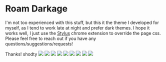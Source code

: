 # Roam Darkage

I'm not too experienced with this stuff, but this it the theme I developed for myself, as I tend to work late at night and prefer dark themes. I hope it works well, I just use the [Stylus](https://chrome.google.com/webstore/detail/stylus/clngdbkpkpeebahjckkjfobafhncgmne?hl=en) chrome extension to override the page css. Please feel free to reach out if you have any questions/suggestions/requests!

Thanks!
shodty
![](Images/Main.png)
![](Images/Sidebar.png)
![](Images/Leftbar.png)
![](Images/Table.png)
![](Images/All_Pages_Section.png)
![](Images/Graph.png)
![](Images/Graph_Overview.png)
![](Images/Daily.png)
![](Images/FullPage.png)
